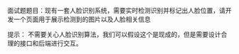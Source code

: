 面试题题目：现有⼀套⼈脸识别系统，需要实时检测识别并标记出⼈脸位置，请开发⼀个⻚⾯⽤于展示检测到的图⽚以及⼈脸相关信息

提示： 
不需要关⼼⼈脸识别算法，我们可以假设这个是现成的，但是需要设计合理的接⼝和后端进⾏交互。 